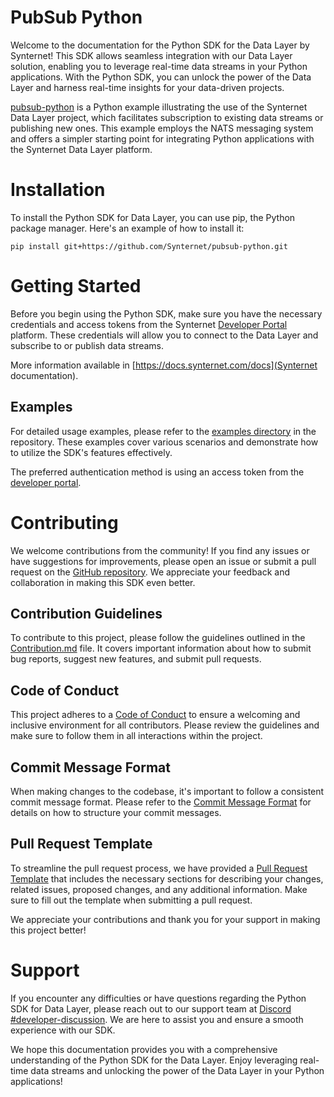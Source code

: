 # PubSub Python

Welcome to the documentation for the Python SDK for the Data Layer by Synternet! This SDK allows seamless integration with our Data Layer solution, enabling you to leverage real-time data streams in your Python applications. With the Python SDK, you can unlock the power of the Data Layer and harness real-time insights for your data-driven projects.

[pubsub-python](https://github.com/Synternet/pubsub-python) is a Python example illustrating the use of the Synternet Data Layer project, which facilitates subscription to existing data streams or publishing new ones. This example employs the NATS messaging system and offers a simpler starting point for integrating Python applications with the Synternet Data Layer platform.

# Installation

To install the Python SDK for Data Layer, you can use pip, the Python package manager. Here's an example of how to install it:

```shell
pip install git+https://github.com/Synternet/pubsub-python.git
```

# Getting Started

Before you begin using the Python SDK, make sure you have the necessary credentials and access tokens from the Synternet [Developer Portal](https://portal.synternet.com/) platform. These credentials will allow you to connect to the Data Layer and subscribe to or publish data streams.

More information available in [https://docs.synternet.com/docs](Synternet documentation).

## Examples

For detailed usage examples, please refer to the [examples directory](https://github.com/Synternet/pubsub-python/tree/main/examples) in the repository. These examples cover various scenarios and demonstrate how to utilize the SDK's features effectively.

The preferred authentication method is using an access token from the [developer portal](https://portal.synternet.com/).

# Contributing
We welcome contributions from the community! If you find any issues or have suggestions for improvements, please open an issue or submit a pull request on the [GitHub repository](https://github.com/Synternet/pubsub-python). We appreciate your feedback and collaboration in making this SDK even better.

## Contribution Guidelines

To contribute to this project, please follow the guidelines outlined in the [Contribution.md](CONTRIBUTING.md) file. It covers important information about how to submit bug reports, suggest new features, and submit pull requests.

## Code of Conduct
This project adheres to a [Code of Conduct](CODE_OF_CONDUCT.md) to ensure a welcoming and inclusive environment for all contributors. Please review the guidelines and make sure to follow them in all interactions within the project.

## Commit Message Format
When making changes to the codebase, it's important to follow a consistent commit message format. Please refer to the [Commit Message Format](commit-template.md) for details on how to structure your commit messages.

## Pull Request Template
To streamline the pull request process, we have provided a [Pull Request Template](pull-request-template.md) that includes the necessary sections for describing your changes, related issues, proposed changes, and any additional information. Make sure to fill out the template when submitting a pull request.

We appreciate your contributions and thank you for your support in making this project better!

# Support

If you encounter any difficulties or have questions regarding the Python SDK for Data Layer, please reach out to our support team at  [Discord #developer-discussion](https://discord.com/channels/503896258881126401/1125658694399561738). We are here to assist you and ensure a smooth experience with our SDK.

We hope this documentation provides you with a comprehensive understanding of the Python SDK for the Data Layer. Enjoy leveraging real-time data streams and unlocking the power of the Data Layer in your Python applications!
